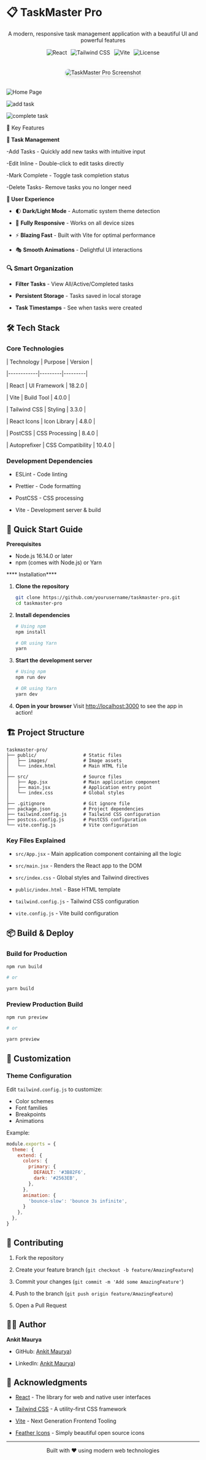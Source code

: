 # 📋 TaskMaster Pro

<div align="center">
  <p>A modern, responsive task management application with a beautiful UI and powerful features</p>
  
  <!-- Version Badges -->
  <div style="display: flex; justify-content: center; gap: 10px; margin: 15px 0;">
    <img src="https://img.shields.io/badge/React-18.2.0-61DAFB?logo=react&style=for-the-badge" alt="React">
    <img src="https://img.shields.io/badge/Tailwind_CSS-3.3.0-06B6D4?logo=tailwindcss&style=for-the-badge" alt="Tailwind CSS">
    <img src="https://img.shields.io/badge/Vite-4.0.0-646CFF?logo=vite&style=for-the-badge" alt="Vite">
    <img src="https://img.shields.io/badge/License-MIT-green?style=for-the-badge" alt="License">
  </div>
  
  <img src="/public/images/screenshot.png" alt="TaskMaster Pro Screenshot" style="max-width: 100%; border-radius: 10px; margin: 20px 0; box-shadow: 0 4px 6px rgba(0,0,0,0.1);">
</div>

![Home Page](https://github.com/user-attachments/assets/de280861-89ab-4dde-9ad1-b065b0f08baa)

![add task](https://github.com/user-attachments/assets/a7d2a373-301f-49f5-bcab-89f0e9f8e48f)

![complete task](https://github.com/user-attachments/assets/deb71144-0f4c-427c-9083-657b108031a5)




 🎯 Key Features

**📝 Task Management**

-Add Tasks - Quickly add new tasks with intuitive input

-Edit Inline - Double-click to edit tasks directly

-Mark Complete - Toggle task completion status

-Delete Tasks- Remove tasks you no longer need

**🎨 User Experience**

- 🌓 **Dark/Light Mode** - Automatic system theme detection

- 📱 **Fully Responsive** - Works on all device sizes

- ⚡ **Blazing Fast** - Built with Vite for optimal performance

- 🎭 **Smooth Animations** - Delightful UI interactions

### 🔍 Smart Organization

- **Filter Tasks** - View All/Active/Completed tasks

- **Persistent Storage** - Tasks saved in local storage

- **Task Timestamps** - See when tasks were created

## 🛠 Tech Stack

### Core Technologies
| Technology | Purpose | Version |

|------------|---------|---------|

| React | UI Framework | 18.2.0 |

| Vite | Build Tool | 4.0.0 |

| Tailwind CSS | Styling | 3.3.0 |

| React Icons | Icon Library | 4.8.0 |

| PostCSS | CSS Processing | 8.4.0 |

| Autoprefixer | CSS Compatibility | 10.4.0 |

### Development Dependencies

- ESLint - Code linting

- Prettier - Code formatting

- PostCSS - CSS processing

- Vite - Development server & build

## 🚀 Quick Start Guide

 **Prerequisites**

- Node.js 16.14.0 or later
- npm (comes with Node.js) or Yarn

**** Installation****

1. **Clone the repository**
   ```bash
   git clone https://github.com/yourusername/taskmaster-pro.git
   cd taskmaster-pro
   ```

2. **Install dependencies**
   ```bash
   # Using npm
   npm install
   
   # OR using Yarn
   yarn
   ```

3. **Start the development server**
   ```bash
   # Using npm
   npm run dev
   
   # OR using Yarn
   yarn dev
   ```

4. **Open in your browser**
   Visit [http://localhost:3000](http://localhost:3000) to see the app in action!

## 🏗 Project Structure

```
taskmaster-pro/
├── public/                 # Static files
│   ├── images/             # Image assets
│   └── index.html          # Main HTML file
│
├── src/                    # Source files
│   ├── App.jsx             # Main application component
│   ├── main.jsx            # Application entry point
│   └── index.css           # Global styles
│
├── .gitignore              # Git ignore file
├── package.json            # Project dependencies
├── tailwind.config.js      # Tailwind CSS configuration
├── postcss.config.js       # PostCSS configuration
└── vite.config.js          # Vite configuration
```

### Key Files Explained

- `src/App.jsx` - Main application component containing all the logic

- `src/main.jsx` - Renders the React app to the DOM

- `src/index.css` - Global styles and Tailwind directives

- `public/index.html` - Base HTML template

- `tailwind.config.js` - Tailwind CSS configuration

- `vite.config.js` - Vite build configuration

## 📦 Build & Deploy

### Build for Production
```bash
npm run build

# or

yarn build
```

### Preview Production Build
```bash
npm run preview

# or

yarn preview
```

## 🎨 Customization

### Theme Configuration
Edit `tailwind.config.js` to customize:
- Color schemes
- Font families
- Breakpoints
- Animations

Example:
```javascript
module.exports = {
  theme: {
    extend: {
      colors: {
        primary: {
          DEFAULT: '#3B82F6',
          dark: '#2563EB',
        },
      },
      animation: {
        'bounce-slow': 'bounce 3s infinite',
      }
    },
  },
}
```

## 🤝 Contributing

1. Fork the repository

2. Create your feature branch (`git checkout -b feature/AmazingFeature`)

3. Commit your changes (`git commit -m 'Add some AmazingFeature'`)

4. Push to the branch (`git push origin feature/AmazingFeature`)

5. Open a Pull Request


## 👨‍💻 Author

**Ankit Maurya**
- GitHub: [Ankit Maurya](https://github.com/Ankit-Maurya17/))

- LinkedIn: [Ankit Maurya](https://www.linkedin.com/in/ankit-maurya-467b61342/))

## 🙏 Acknowledgments

- [React](https://reactjs.org/) - The library for web and native user interfaces

- [Tailwind CSS](https://tailwindcss.com/) - A utility-first CSS framework

- [Vite](https://vitejs.dev/) - Next Generation Frontend Tooling

- [Feather Icons](https://feathericons.com/) - Simply beautiful open source icons

---

<div align="center">
  Built with ❤️ using modern web technologies
</div>


